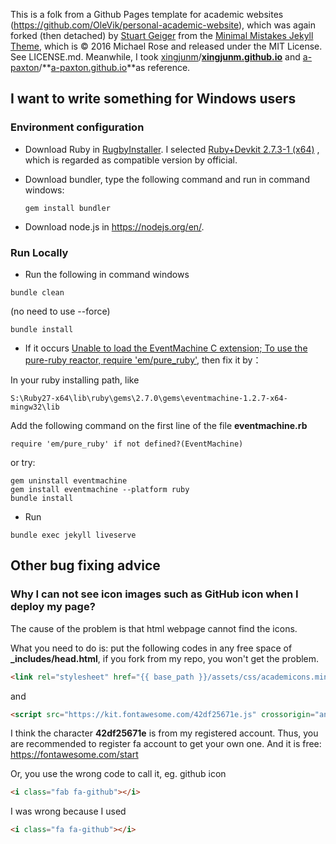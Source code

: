 This is a folk from a Github Pages template for academic websites (https://github.com/OleVik/personal-academic-website),  which was again forked (then detached) by [Stuart Geiger](https://github.com/staeiou) from the [Minimal Mistakes Jekyll Theme](https://mmistakes.github.io/minimal-mistakes/), which is © 2016 Michael Rose and released under the MIT License. See LICENSE.md. Meanwhile, I took [xingjunm](https://github.com/xingjunm)/**[xingjunm.github.io](https://github.com/xingjunm/xingjunm.github.io)** and [a-paxton](https://github.com/a-paxton)/**[a-paxton.github.io](https://github.com/a-paxton/a-paxton.github.io)**as reference.

## I want to write something for Windows users

### Environment configuration

* Download Ruby in [RugbyInstaller](https://rubyinstaller.org/downloads/). I selected [Ruby+Devkit 2.7.3-1 (x64)](https://github.com/oneclick/rubyinstaller2/releases/download/RubyInstaller-2.7.3-1/rubyinstaller-devkit-2.7.3-1-x64.exe) , which is regarded as compatible version by official.

* Download bundler, type the following command and run in command windows:

  ```
  gem install bundler
  ```

* Download node.js in https://nodejs.org/en/.

### Run Locally

- Run the following in command windows


```
bundle clean
```

(no need to use --force)

```
bundle install
```

- If it occurs [Unable to load the EventMachine C extension; To use the pure-ruby reactor, require 'em/pure_ruby'](https://github.com/oneclick/rubyinstaller2/issues/96), then fix it by：

In your ruby installing path, like

  ```
S:\Ruby27-x64\lib\ruby\gems\2.7.0\gems\eventmachine-1.2.7-x64-mingw32\lib
  ```

Add the following command on the first line of the file **eventmachine.rb**

  ```
require 'em/pure_ruby' if not defined?(EventMachine)
  ```

or try:

```
gem uninstall eventmachine
gem install eventmachine --platform ruby
bundle install
```

- Run

```
bundle exec jekyll liveserve
```

## Other bug fixing advice

### Why I can not see icon images such as GitHub icon when I deploy my page?

The cause of the problem is that html webpage cannot find the icons.

What you need to do is: put the following codes in any free space of **_includes/head.html**, if you fork from my repo, you won't get the problem.

```html
<link rel="stylesheet" href="{{ base_path }}/assets/css/academicons.min.css"/>
```

and

```html
<script src="https://kit.fontawesome.com/42df25671e.js" crossorigin="anonymous"></script>
```

I think the character **42df25671e** is from my registered account. Thus, you are recommended to register fa account to get your own one. And it is free: https://fontawesome.com/start

Or, you use the wrong code to call it, eg. github icon

```html
<i class="fab fa-github"></i>
```

I was wrong because I used

```html
<i class="fa fa-github"></i>
```

